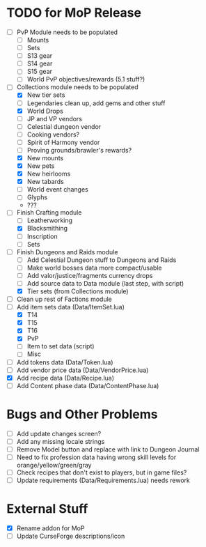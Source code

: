 # TODO for MoP Release
- [ ] PvP Module needs to be populated
    - [ ] Mounts
    - [ ] Sets
    - [ ] S13 gear
    - [ ] S14 gear
    - [ ] S15 gear
    - [ ] World PvP objectives/rewards (5.1 stuff?)
- [ ] Collections module needs to be populated
    - [x] New tier sets
    - [ ] Legendaries clean up, add gems and other stuff
    - [x] World Drops
    - [ ] JP and VP vendors
    - [ ] Celestial dungeon vendor
    - [ ] Cooking vendors?
    - [ ] Spirit of Harmony vendor
    - [ ] Proving grounds/brawler's rewards?
    - [x] New mounts
    - [x] New pets
    - [x] New heirlooms
    - [x] New tabards
    - [ ] World event changes
    - [ ] Glyphs
    - ???
- [ ] Finish Crafting module
    - [ ] Leatherworking
    - [x] Blacksmithing
    - [ ] Inscription
    - [ ] Sets
- [ ] Finish Dungeons and Raids module
    - [ ] Add Celestial Dungeon stuff to Dungeons and Raids
    - [ ] Make world bosses data more compact/usable
    - [ ] Add valor/justice/fragments currency drops
    - [ ] Add source data to Data module (last step, with script)
    - [x] Tier sets (from Collections module)
- [ ] Clean up rest of Factions module
- [ ] Add item sets data (Data/ItemSet.lua)
    - [x] T14
    - [x] T15
    - [x] T16
    - [x] PvP
    - [ ] Item to set data (script)
    - [ ] Misc
- [ ] Add tokens data (Data/Token.lua)
- [ ] Add vendor price data (Data/VendorPrice.lua)
- [x] Add recipe data (Data/Recipe.lua)
- [ ] Add Content phase data (Data/ContentPhase.lua)

# Bugs and Other Problems
- [ ] Add update changes screen?
- [ ] Add any missing locale strings
- [ ] Remove Model button and replace with link to Dungeon Journal
- [ ] Need to fix profession data having wrong skill levels for orange/yellow/green/gray
- [ ] Check recipes that don't exist to players, but in game files?
- [ ] Update requirements (Data/Requirements.lua) needs rework

# External Stuff
- [x] Rename addon for MoP
- [ ] Update CurseForge descriptions/icon
